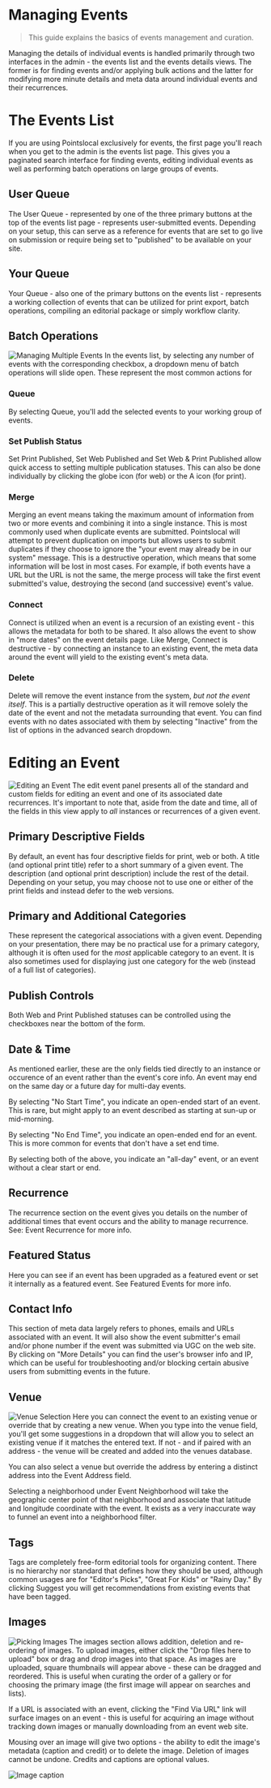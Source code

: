 # Managing Events
> This guide explains the basics of events management and curation.

Managing the details of individual events is handled primarily through two interfaces in the admin - the events list and the events details views. The former is for finding events and/or applying bulk actions and the latter for modifying more minute details and meta data around individual events and their recurrences.

# The Events List
If you are using Pointslocal exclusively for events, the first page you'll reach when you get to the admin is the events list page. This gives you a paginated search interface for finding events, editing individual events as well as performing batch operations on large groups of events.


## User Queue
The User Queue - represented by one of the three primary buttons at the top of the events list page - represents user-submitted events. Depending on your setup, this can serve as a reference for events that are set to go live on submission or require being set to "published" to be available on your site.

## Your Queue
Your Queue - also one of the primary buttons on the events list - represents a working collection of events that can be utilized for print export, batch operations, compiling an editorial package or simply workflow clarity.

## Batch Operations
![Managing Multiple Events](img/events_events_multi.png)
In the events list, by selecting any number of events with the corresponding checkbox, a dropdown menu of batch operations will slide open. These represent the most common actions for

### Queue
By selecting Queue, you'll add the selected events to your working group of events.

### Set Publish Status
Set Print Published, Set Web Published and Set Web & Print Published allow quick access to setting multiple publication statuses. This can also be done individually by clicking the globe icon (for web) or the A icon (for print).

### Merge
Merging an event means taking the maximum amount of information from two or more events and combining it into a single instance. This is most commonly used when duplicate events are submitted. Pointslocal will attempt to prevent duplication on imports but allows users to submit duplicates if they choose to ignore the "your event may already be in our system" message. This is a destructive operation, which means that some information will be lost in most cases. For example, if both events have a URL but the URL is not the same, the merge process will take the first event submitted's value, destroying the second (and successive) event's value.

### Connect
Connect is utilized when an event is a recursion of an existing event - this allows the metadata for both to be shared. It also allows the event to show in "more dates" on the event details page. Like Merge, Connect is destructive - by connecting an instance to an existing event, the meta data around the event will yield to the existing event's meta data.

### Delete
Delete will remove the event instance from the system, *but not the event itself*. This is a partially destructive operation as it will remove solely the date of the event and not the metadata surrounding that event. You can find events with no dates associated with them by selecting "Inactive" from the list of options in the advanced search dropdown.

# Editing an Event
![Editing an Event](img/events_edit.png)
The edit event panel presents all of the standard and custom fields for editing an event and one of its associated date recurrences. It's important to note that, aside from the date and time, all of the fields in this view apply to *all* instances or recurrences of a given event.

## Primary Descriptive Fields
By default, an event has four descriptive fields for print, web or both. A title (and optional print title) refer to a short summary of a given event. The description (and optional print description) include the rest of the detail. Depending on your setup, you may choose not to use one or either of the print fields and instead defer to the web versions.

## Primary and Additional Categories
These represent the categorical associations with a given event. Depending on your presentation, there may be no practical use for a primary category, although it is often used for the *most* applicable category to an event. It is also sometimes used for displaying just one category for the web (instead of a full list of categories).

## Publish Controls
Both Web and Print Published statuses can be controlled using the checkboxes near the bottom of the form.

## Date & Time
As mentioned earlier, these are the only fields tied directly to an instance or occurence of an event rather than the event's core info. An event may end on the same day or a future day for multi-day events.

By selecting "No Start Time", you indicate an open-ended start of an event.  This is rare, but might apply to an event described as starting at sun-up or mid-morning.

By selecting "No End Time", you indicate an open-ended end for an event.  This is more common for events that don't have a set end time.

By selecting both of the above, you indicate an "all-day" event, or an event without a clear start or end.

## Recurrence
The recurrence section on the event gives you details on the number of additional times that event occurs and the ability to manage recurrence.  See: Event Recurrence for more info.

## Featured Status
Here you can see if an event has been upgraded as a featured event or set it internally as a featured event.  See Featured Events for more info.

## Contact Info
This section of meta data largely refers to phones, emails and URLs associated with an event.  It will also show the event submitter's email and/or phone number if the event was submitted via UGC on the web site.  By clicking on "More Details" you can find the user's browser info and IP, which can be useful for troubleshooting and/or blocking certain abusive users from submitting events in the future.

## Venue
![Venue Selection](img/events_edit_venue.png)
Here you can connect the event to an existing venue or override that by creating a new venue.  When you type into the venue field, you'll get some suggestions in a dropdown that will allow you to select an existing venue if it matches the entered text.  If not - and if paired with an address - the venue will be created and added into the venues database.

You can also select a venue but override the address by entering a distinct address into the Event Address field.

Selecting a neighborhood under Event Neighborhood will take the geographic center point of that neighborhood and associate that latitude and longitude coordinate with the event.  It exists as a very inaccurate way to funnel an event into a neighborhood filter.

## Tags
Tags are completely free-form editorial tools for organizing content.  There is no hierarchy nor standard that defines how they should be used, although common usages are for "Editor's Picks", "Great For Kids" or "Rainy Day."  By clicking Suggest you will get recommendations from existing events that have been tagged.

## Images
![Picking Images](img/events_edit_image.png)
The images section allows addition, deletion and re-ordering of images.  To upload images, either click the "Drop files here to upload" box or drag and drop images into that space.  As images are uploaded, square thumbnails will appear above - these can be dragged and reordered.  This is useful when curating the order of a gallery or for choosing the primary image (the first image will appear on searches and lists).

If a URL is associated with an event, clicking the "Find Via URL" link will surface images on an event - this is useful for acquiring an image without tracking down images or manually downloading from an event web site.

Mousing over an image will give two options - the ability to edit the image's metadata (caption and credit) or to delete the image.  Deletion of images cannot be undone.  Credits and captions are optional values.

![Image caption](img/events_edit_image_caption.png)